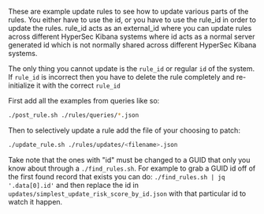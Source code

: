 These are example update rules to see how to update various parts of the rules.
You either have to use the id, or you have to use the rule_id in order to update
the rules. rule_id acts as an external_id where you can update rules across different
HyperSec Kibana systems where id acts as a normal server generated id which is not normally shared
across different HyperSec Kibana systems.

The only thing you cannot update is the `rule_id` or regular `id` of the system. If `rule_id`
is incorrect then you have to delete the rule completely and re-initialize it with the
correct `rule_id`

First add all the examples from queries like so:

```sh
./post_rule.sh ./rules/queries/*.json
```

Then to selectively update a rule add the file of your choosing to patch:

```sh
./update_rule.sh ./rules/updates/<filename>.json
```

Take note that the ones with "id" must be changed to a GUID that only you know about through
a `./find_rules.sh`. For example to grab a GUID id off of the first found record that exists
you can do: `./find_rules.sh | jq '.data[0].id'` and then replace the id in `updates/simplest_update_risk_score_by_id.json` with that particular id to watch it happen.
